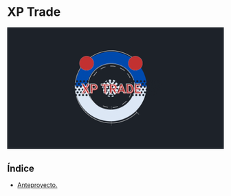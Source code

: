 <div align="justify">

# XP Trade

<div align="center">
    <img src="./img/cover-logo.png">
</div>

## Índice
- [Anteproyecto.](./preproject)


</div>
